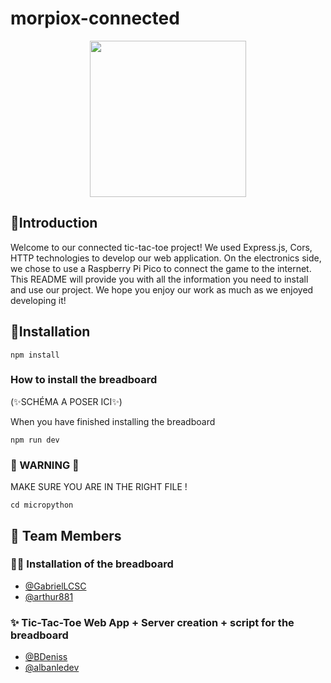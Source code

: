 # morpiox-connected


<p align="center">
 <img src="https://user-images.githubusercontent.com/113121690/216575116-11d4e42f-5d3a-4c0d-824a-fe6889c10c2f.png" style="height:250px;">
</p>

## :tada:Introduction

Welcome to our connected tic-tac-toe project! We used Express.js, Cors, HTTP technologies to develop our web application. On the electronics side, we chose to use a Raspberry Pi Pico to connect the game to the internet. 
This README will provide you with all the information you need to install and use our project. We hope you enjoy our work as much as we enjoyed developing it!

## :rocket:Installation
```
npm install 
```

### How to install the breadboard

(:sparkles:SCHÉMA A POSER ICI:sparkles:)

When you have finished installing the breadboard
```
npm run dev
```
### :rotating_light: WARNING :rotating_light:
MAKE SURE YOU ARE IN THE RIGHT FILE !
```
cd micropython
```
## :construction_worker: Team Members

### :hammer::wrench: Installation of the breadboard
- [@GabrielLCSC](https://github.com/GabrielLCSC)
- [@arthur881](https://github.com/arthur881)

### :sparkles: Tic-Tac-Toe Web App + Server creation + script for the breadboard
- [@BDeniss](https://github.com/BDenisss) 
- [@albanledev](https://github.com/albanledev) 
